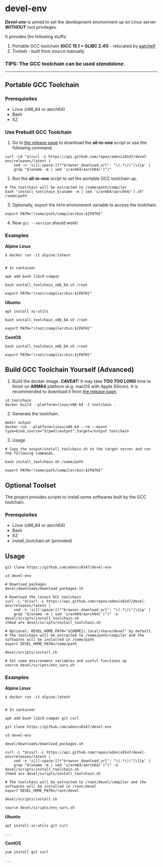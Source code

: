 # devel-env

_**Devel-env**_ is aimed to set the development environment up on Linux server _**WITHOUT**_ root privileges.

It provides the following stuffs:

1. Portable GCC toolchain **(GCC 15.1 + GLIBC 2.41)** - relocated by [patchelf](https://github.com/NixOS/patchelf)
2. Toolset - built from source manually

### TIPS: The GCC toolchain can be used *standalone*.

---

## Portable GCC Toolchain

### Prerequisites

* Linux (x86_64 or aarch64)
* Bash
* XZ

### Use Prebuilt GCC Toolchain

1. Go to [the release page](https://github.com/adonis0147/devel-env/releases) to download the **all-in-one** script or use
   the following command.

```shell
curl -LO "$(curl -L https://api.github.com/repos/adonis0147/devel-env/releases/latest |
    sed -n 's|[[:space:]]*"browser_download_url": "\(.*\)\"|\1|p' |
    grep "$(uname -m | sed 's/arm64/aarch64/')")"
```

2. Run the **all-in-one** script to set the portable GCC toolchain up.

```shell
# The toolchain will be extracted to /some/path/compiler
bash "install_toolchain_$(uname -m | sed 's/arm64/aarch64/').sh" /some/path
```

3. Optionally, export the `PATH` environment variable to access the toolchain.

```shell
export PATH="/some/path/compiler/bin:${PATH}"
```

4. Now `gcc --version` should work!

### Examples

**Alpine Linux**

```shell
$ docker run -it alpine:latest


# In container

apk add bash libc6-compat

bash install_toolchain_x86_64.sh /root

export PATH="/root/compiler/bin:${PATH}"
```

**Ubuntu**

```shell
apt install xz-utils

bash install_toolchain_x86_64.sh /root

export PATH="/root/compiler/bin:${PATH}"
```

**CentOS**

```shell
bash install_toolchain_x86_64.sh /root

export PATH="/root/compiler/bin:${PATH}"
```

## Build GCC Toolchain Yourself (Advanced)

1. Build the docker image. _**CAVEAT:**_ It may take **TOO TOO LONG** time to finish on **ARM64** platform (e.g.
   macOS with Apple Silicon). It is recommended to download it from [the release page](https://github.com/adonis0147/devel-env/releases).

```shell
cd toolchain
docker build --platform=linux/x86-64 -t toolchain .
```

2. Generate the toolchain.

```shell
mkdir output
docker run --platform=linux/x86-64 --rm --mount type=bind,source="$(pwd)/output",target=/output toolchain
```

3. Usage

```shell
# Copy the output/install_toolchain.sh to the target server and run the following commands.

bash install_toolchain.sh /some/path

export PATH="/some/path/compiler/bin:${PATH}"
```

## Optional Toolset

The project provides scripts to install some softwares built by the GCC toolchain.

### Prerequisites

* Linux (x86_64 or aarch64)
* Bash
* XZ
* install_toolchain.sh (_*provided*_)

## Usage

```shell
git clone https://github.com/adonis0147/devel-env

cd devel-env

# Download packages
devel/downloads/download_packages.sh

# Download the latest GCC toolchain
curl -L "$(curl -L https://api.github.com/repos/adonis0147/devel-env/releases/latest |
    sed -n 's|[[:space:]]*"browser_download_url": "\(.*\)\"|\1|p' |
    grep "$(uname -m | sed 's/arm64/aarch64/')")" -o devel/scripts/install_toolchain.sh
chmod a+x devel/scripts/install_toolchain.sh

# Optional: DEVEL_HOME_PATH="${HOME}/.local/share/devel" by default.
# The toolchain will be extracted to /some/path/compiler and the softwares will be installed in /some/path
export DEVEL_HOME_PATH=/some/path

devel/scripts/install.sh

# Set some environment variables and useful functions up
source devel/scripts/env_vars.sh
```

### Examples

**Alpine Linux**

```shell
$ docker run -it alpine:latest


# In container

apk add bash libc6-compat git curl

git clone https://github.com/adonis0147/devel-env

cd devel-env

devel/downloads/download_packages.sh

curl -L "$(curl -L https://api.github.com/repos/adonis0147/devel-env/releases/latest |
    sed -n 's|[[:space:]]*"browser_download_url": "\(.*\)\"|\1|p' |
    grep "$(uname -m | sed 's/arm64/aarch64/')")" -o devel/scripts/install_toolchain.sh
chmod a+x devel/scripts/install_toolchain.sh

# The toolchain will be extracted to /root/devel/compiler and the softwares will be installed in /root/devel
export DEVEL_HOME_PATH=/root/devel

devel/scripts/install.sh

source devel/scripts/env_vars.sh
```

**Ubuntu**

```shell
apt install xz-utils git curl

...
```

**CentOS**

```shell
yum install git curl

...
```
